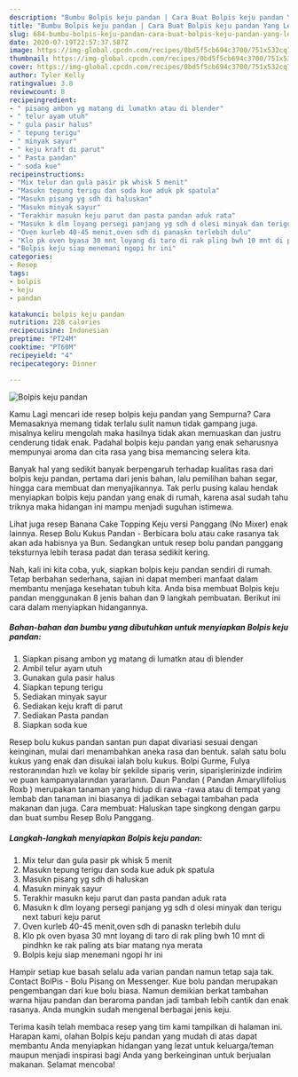 ```yaml
---
description: "Bumbu Bolpis keju pandan | Cara Buat Bolpis keju pandan Yang Lezat"
title: "Bumbu Bolpis keju pandan | Cara Buat Bolpis keju pandan Yang Lezat"
slug: 684-bumbu-bolpis-keju-pandan-cara-buat-bolpis-keju-pandan-yang-lezat
date: 2020-07-19T22:57:37.587Z
image: https://img-global.cpcdn.com/recipes/0bd5f5cb694c3700/751x532cq70/bolpis-keju-pandan-foto-resep-utama.jpg
thumbnail: https://img-global.cpcdn.com/recipes/0bd5f5cb694c3700/751x532cq70/bolpis-keju-pandan-foto-resep-utama.jpg
cover: https://img-global.cpcdn.com/recipes/0bd5f5cb694c3700/751x532cq70/bolpis-keju-pandan-foto-resep-utama.jpg
author: Tyler Kelly
ratingvalue: 3.8
reviewcount: 8
recipeingredient:
- " pisang ambon yg matang di lumatkn atau di blender"
- " telur ayam utuh"
- " gula pasir halus"
- " tepung terigu"
- " minyak sayur"
- " keju kraft di parut"
- " Pasta pandan"
- " soda kue"
recipeinstructions:
- "Mix telur dan gula pasir pk whisk 5 menit"
- "Masukn tepung terigu dan soda kue aduk pk spatula"
- "Masukn pisang yg sdh di haluskan"
- "Masukn minyak sayur"
- "Terakhir masukn keju parut dan pasta pandan aduk rata"
- "Masukn k dlm loyang persegi panjang yg sdh d olesi minyak dan terigu next taburi keju parut"
- "Oven kurleb 40-45 menit,oven sdh di panaskn terlebih dulu"
- "Klo pk oven byasa 30 mnt loyang di taro di rak pling bwh 10 mnt di pindhkn ke rak paling ats biar matang nya merata"
- "Bolpis keju siap menemani ngopi hr ini"
categories:
- Resep
tags:
- bolpis
- keju
- pandan

katakunci: bolpis keju pandan 
nutrition: 228 calories
recipecuisine: Indonesian
preptime: "PT24M"
cooktime: "PT60M"
recipeyield: "4"
recipecategory: Dinner

---
```



![Bolpis keju pandan](https://img-global.cpcdn.com/recipes/0bd5f5cb694c3700/751x532cq70/bolpis-keju-pandan-foto-resep-utama.jpg)

Kamu Lagi mencari ide resep bolpis keju pandan yang Sempurna? Cara Memasaknya memang tidak terlalu sulit namun tidak gampang juga. misalnya keliru mengolah maka hasilnya tidak akan memuaskan dan justru cenderung tidak enak. Padahal bolpis keju pandan yang enak seharusnya mempunyai aroma dan cita rasa yang bisa memancing selera kita.

Banyak hal yang sedikit banyak berpengaruh terhadap kualitas rasa dari bolpis keju pandan, pertama dari jenis bahan, lalu pemilihan bahan segar, hingga cara membuat dan menyajikannya. Tak perlu pusing kalau hendak menyiapkan bolpis keju pandan yang enak di rumah, karena asal sudah tahu triknya maka hidangan ini mampu menjadi suguhan istimewa.

Lihat juga resep Banana Cake Topping Keju versi Panggang (No Mixer) enak lainnya. Resep Bolu Kukus Pandan - Berbicara bolu atau cake rasanya tak akan ada habisnya ya Bun. Sedangkan untuk resep bolu pandan panggang teksturnya lebih terasa padat dan terasa sedikit kering.


Nah, kali ini kita coba, yuk, siapkan bolpis keju pandan sendiri di rumah. Tetap berbahan sederhana, sajian ini dapat memberi manfaat dalam membantu menjaga kesehatan tubuh kita. Anda bisa membuat Bolpis keju pandan menggunakan 8 jenis bahan dan 9 langkah pembuatan. Berikut ini cara dalam menyiapkan hidangannya.

<!--inarticleads1-->

##### Bahan-bahan dan bumbu yang dibutuhkan untuk menyiapkan Bolpis keju pandan:

1. Siapkan  pisang ambon yg matang di lumatkn atau di blender
1. Ambil  telur ayam utuh
1. Gunakan  gula pasir halus
1. Siapkan  tepung terigu
1. Sediakan  minyak sayur
1. Sediakan  keju kraft di parut
1. Sediakan  Pasta pandan
1. Siapkan  soda kue


Resep bolu kukus pandan santan pun dapat divariasi sesuai dengan keinginan, mulai dari menambahkan aneka rasa dan bentuk. salah satu bolu kukus yang enak dan disukai ialah bolu kukus. Bolpi Gurme, Fulya restoranından hızlı ve kolay bir şekilde sipariş verin, siparişlerinizde indirim ve puan kampanyalarından yararlanın. Daun Pandan ( Pandan Amaryllifolius Roxb ) merupakan tanaman yang hidup di rawa -rawa atau di tempat yang lembab dan tanaman ini biasanya di jadikan sebagai tambahan pada makanan dan juga. Cara membuat: Haluskan tape singkong dengan garpu dan buat sumbu Resep Bolu Panggang. 

<!--inarticleads2-->

##### Langkah-langkah menyiapkan Bolpis keju pandan:

1. Mix telur dan gula pasir pk whisk 5 menit
1. Masukn tepung terigu dan soda kue aduk pk spatula
1. Masukn pisang yg sdh di haluskan
1. Masukn minyak sayur
1. Terakhir masukn keju parut dan pasta pandan aduk rata
1. Masukn k dlm loyang persegi panjang yg sdh d olesi minyak dan terigu next taburi keju parut
1. Oven kurleb 40-45 menit,oven sdh di panaskn terlebih dulu
1. Klo pk oven byasa 30 mnt loyang di taro di rak pling bwh 10 mnt di pindhkn ke rak paling ats biar matang nya merata
1. Bolpis keju siap menemani ngopi hr ini


Hampir setiap kue basah selalu ada varian pandan namun tetap saja tak. Contact BolPis - Bolu Pisang on Messenger. Kue bolu pandan merupakan pengembangan dari kue bolu biasa. Namun demikian berkat tambahan warna hijau pandan dan beraroma pandan jadi tambah lebih cantik dan enak rasanya. Anda mungkin sudah mengenal berbagai jenis keju. 

Terima kasih telah membaca resep yang tim kami tampilkan di halaman ini. Harapan kami, olahan Bolpis keju pandan yang mudah di atas dapat membantu Anda menyiapkan hidangan yang lezat untuk keluarga/teman maupun menjadi inspirasi bagi Anda yang berkeinginan untuk berjualan makanan. Selamat mencoba!
